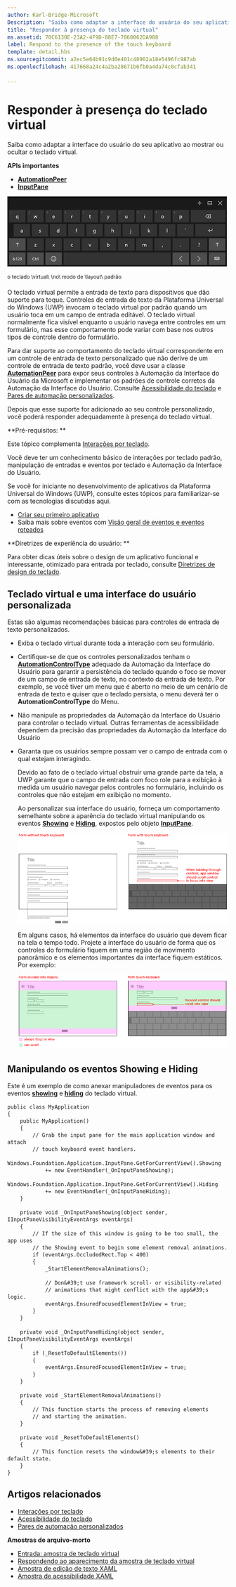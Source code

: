 ```yaml
---
author: Karl-Bridge-Microsoft
Description: "Saiba como adaptar a interface do usuário do seu aplicativo ao mostrar ou ocultar o teclado virtual."
title: "Responder à presença do teclado virtual"
ms.assetid: 70C6130E-23A2-4F9D-88E7-7060062DA988
label: Respond to the presence of the touch keyboard
template: detail.hbs
ms.sourcegitcommit: a2ec5e64b91c9d0e401c48902a18e5496fc987ab
ms.openlocfilehash: 417668a24c4a2ba28671b6fb0a4da74c0cfab341

---
```


# Responder à presença do teclado virtual

Saiba como adaptar a interface do usuário do seu aplicativo ao mostrar ou ocultar o teclado virtual.


**APIs importantes**

-   [**AutomationPeer**](https://msdn.microsoft.com/library/windows/apps/br209185)
-   [**InputPane**](https://msdn.microsoft.com/library/windows/apps/br242255)



![o teclado virtual no modo de layout padrão](images/touchkeyboard-standard.png)

<sup>o teclado \\virtual\\ \\no\\ modo de \\layout\\ padrão</sup>

O teclado virtual permite a entrada de texto para dispositivos que dão suporte para toque. Controles de entrada de texto da Plataforma Universal do Windows (UWP) invocam o teclado virtual por padrão quando um usuário toca em um campo de entrada editável. O teclado virtual normalmente fica visível enquanto o usuário navega entre controles em um formulário, mas esse comportamento pode variar com base nos outros tipos de controle dentro do formulário.

Para dar suporte ao comportamento do teclado virtual correspondente em um controle de entrada de texto personalizado que não derive de um controle de entrada de texto padrão, você deve usar a classe [**AutomationPeer**](https://msdn.microsoft.com/library/windows/apps/br209185) para expor seus controles à Automação da Interface do Usuário da Microsoft e implementar os padrões de controle corretos da Automação da Interface do Usuário. Consulte [Acessibilidade do teclado](https://msdn.microsoft.com/library/windows/apps/mt244347) e [Pares de automação personalizados](https://msdn.microsoft.com/library/windows/apps/mt297667).

Depois que esse suporte for adicionado ao seu controle personalizado, você poderá responder adequadamente à presença do teclado virtual.

**Pré-requisitos:  **

Este tópico complementa [Interações por teclado](keyboard-interactions.md).

Você deve ter um conhecimento básico de interações por teclado padrão, manipulação de entradas e eventos por teclado e Automação da Interface do Usuário.

Se você for iniciante no desenvolvimento de aplicativos da Plataforma Universal do Windows (UWP), consulte estes tópicos para familiarizar-se com as tecnologias discutidas aqui.

-   [Criar seu primeiro aplicativo](https://msdn.microsoft.com/library/windows/apps/bg124288)
-   Saiba mais sobre eventos com [Visão geral de eventos e eventos roteados](https://msdn.microsoft.com/library/windows/apps/mt185584)

**Diretrizes de experiência do usuário:  **

Para obter dicas úteis sobre o design de um aplicativo funcional e interessante, otimizado para entrada por teclado, consulte [Diretrizes de design do teclado](https://msdn.microsoft.com/library/windows/apps/hh972345).

## Teclado virtual e uma interface do usuário personalizada


Estas são algumas recomendações básicas para controles de entrada de texto personalizados.

-   Exiba o teclado virtual durante toda a interação com seu formulário.

-   Certifique-se de que os controles personalizados tenham o [**AutomationControlType**](https://msdn.microsoft.com/library/windows/apps/br209182) adequado da Automação da Interface do Usuário para garantir a persistência do teclado quando o foco se mover de um campo de entrada de texto, no contexto da entrada de texto. Por exemplo, se você tiver um menu que é aberto no meio de um cenário de entrada de texto e quiser que o teclado persista, o menu deverá ter o **AutomationControlType** do Menu.

-   Não manipule as propriedades da Automação da Interface do Usuário para controlar o teclado virtual. Outras ferramentas de acessibilidade dependem da precisão das propriedades da Automação da Interface do Usuário

-   Garanta que os usuários sempre possam ver o campo de entrada com o qual estejam interagindo.

    Devido ao fato de o teclado virtual obstruir uma grande parte da tela, a UWP garante que o campo de entrada com foco role para a exibição à medida um usuário navegar pelos controles no formulário, incluindo os controles que não estejam em exibição no momento.

    Ao personalizar sua interface do usuário, forneça um comportamento semelhante sobre a aparência do teclado virtual manipulando os eventos [**Showing**](https://msdn.microsoft.com/library/windows/apps/br242262) e [**Hiding**](https://msdn.microsoft.com/library/windows/apps/br242260), expostos pelo objeto [**InputPane**](https://msdn.microsoft.com/library/windows/apps/br242255).

    ![um formulário com e sem o teclado virtual em exibição](images/touch-keyboard-pan1.png)

    Em alguns casos, há elementos da interface do usuário que devem ficar na tela o tempo todo. Projete a interface do usuário de forma que os controles do formulário fiquem em uma região de movimento panorâmico e os elementos importantes da interface fiquem estáticos. Por exemplo:

    ![um formulário que contém áreas que devem ser sempre exibidas](images/touch-keyboard-pan2.png)

## Manipulando os eventos Showing e Hiding


Este é um exemplo de como anexar manipuladores de eventos para os eventos [**showing**](https://msdn.microsoft.com/library/windows/apps/br242262) e [**hiding**](https://msdn.microsoft.com/library/windows/apps/br242260) do teclado virtual.

```CSharp
public class MyApplication
{
    public MyApplication()
    {
        // Grab the input pane for the main application window and attach
        // touch keyboard event handlers.
        Windows.Foundation.Application.InputPane.GetForCurrentView().Showing  
            += new EventHandler(_OnInputPaneShowing);
        Windows.Foundation.Application.InputPane.GetForCurrentView().Hiding 
            += new EventHandler(_OnInputPaneHiding);
    }

    private void _OnInputPaneShowing(object sender, IInputPaneVisibilityEventArgs eventArgs)
    {
        // If the size of this window is going to be too small, the app uses 
        // the Showing event to begin some element removal animations.
        if (eventArgs.OccludedRect.Top < 400)
        {
            _StartElementRemovalAnimations();

            // Don&#39;t use framework scroll- or visibility-related 
            // animations that might conflict with the app&#39;s logic.
            eventArgs.EnsuredFocusedElementInView = true; 
        }
    }

    private void _OnInputPaneHiding(object sender, IInputPaneVisibilityEventArgs eventArgs)
    {
        if (_ResetToDefaultElements())
        {
            eventArgs.EnsuredFocusedElementInView = true; 
        }
    }

    private void _StartElementRemovalAnimations()
    {
        // This function starts the process of removing elements 
        // and starting the animation.
    }

    private void _ResetToDefaultElements()
    {
        // This function resets the window&#39;s elements to their default state.
    }
}
```

## Artigos relacionados

* [Interações por teclado](keyboard-interactions.md)
* [Acessibilidade do teclado](https://msdn.microsoft.com/library/windows/apps/mt244347)
* [Pares de automação personalizados](https://msdn.microsoft.com/library/windows/apps/mt297667)


**Amostras de arquivo-morto**
* [Entrada: amostra de teclado virtual](http://go.microsoft.com/fwlink/p/?linkid=246019)
* [Respondendo ao aparecimento da amostra de teclado virtual](http://go.microsoft.com/fwlink/p/?linkid=231633)
* [Amostra de edição de texto XAML](http://go.microsoft.com/fwlink/p/?LinkID=251417)
* [Amostra de acessibilidade XAML](http://go.microsoft.com/fwlink/p/?linkid=238570)
 

 







<!--HONumber=Jun16_HO4-->


